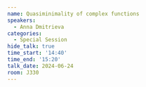 ```yaml
---
name: Quasiminimality of complex functions
speakers:
  - Anna Dmitrieva
categories:
  - Special Session
hide_talk: true
time_start: '14:40'
time_end: '15:20'
talk_date: 2024-06-24
room: J330
---
```

